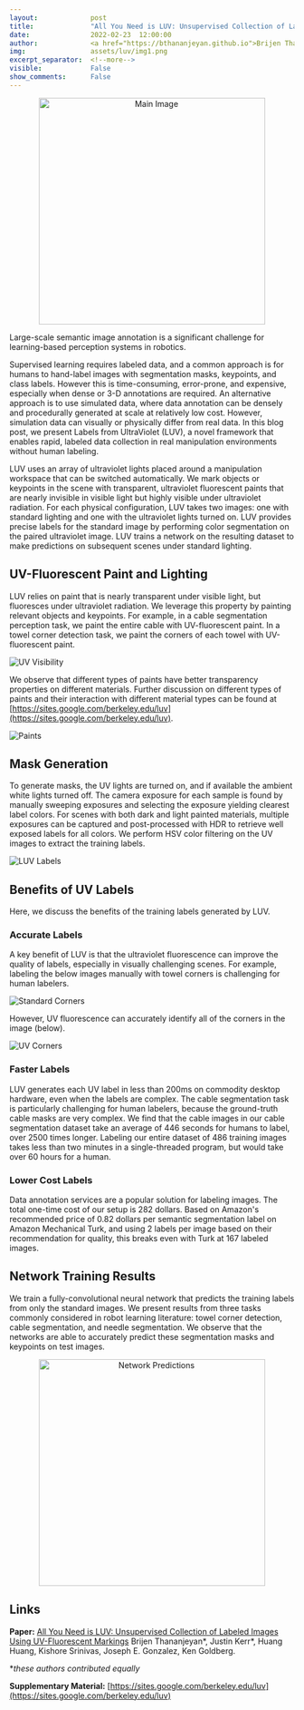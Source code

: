 ```yaml
---
layout:             post
title:              "All You Need is LUV: Unsupervised Collection of Labeled Images Using UV-Fluorescent Markings"
date:               2022-02-23  12:00:00
author:             <a href="https://bthananjeyan.github.io">Brijen Thananjeyan*</a> and <a href="https://kerrj.github.io/">Justin Kerr*</a> 
img:                assets/luv/img1.png
excerpt_separator:  <!--more-->
visible:            False
show_comments:      False
---
```


<!--
These are comments in HTML. The above header text is needed to format the
title, authors, etc. The "example_post" is an example representative image (not
GIF) that we use for each post for tweeting (see below as well) and for the
emails to subscribers. Please provide this image (and any other images and
GIFs) in the blog to the BAIR Blog editors directly.

The text directly below gets tweets to work. Please adjust according to your
post.

The `static/blog` directory is a location on the blog server which permanently
stores the images/GIFs in BAIR Blog posts. Each post has a subdirectory under
this for its images (titled `example_post` here, please change).

Keeping the post visbility as False will mean the post is only accessible if
you know the exact URL.

You can also turn on Disqus comments, but we recommend disabling this feature.
-->

<!-- twitter -->
<meta name="twitter:title" content="All You Need is LUV: Unsupervised Collection of Labeled Images Using UV-Fluorescent Markings">
<meta name="twitter:card" content="summary_large_image">
<meta name="twitter:image" content="https://bair.berkeley.edu/static/blog/luv/splash.png">

<meta name="keywords" content="semantic segmentation, robot perception, self-supervised learning">
<meta name="description" content="Blog post about labels from ultraviolet">
<meta name="author" content="Brijen Thananjeyan, Justin Kerr">

<!--
The actual text for the post content appears below.  Text will appear on the
homepage, i.e., https://bair.berkeley.edu/blog/ but we only show part of the
posts on the homepage. The rest is accessed via clicking 'Continue'. This is
enforced with the `more` excerpt separator.
-->

<!-- ![Main Image](https://bair.berkeley.edu/static/blog/luv/splash.png) -->
<center><img src="https://bair.berkeley.edu/static/blog/luv/splash.png" alt="Main Image" width="400"/></center>



Large-scale semantic image annotation is a significant challenge for learning-based perception systems in robotics.
<!-- Current approaches often rely on human labelers, which can be expensive, or simulation data, which can visually or physically differ from real data. -->
Supervised learning requires labeled data, and a common approach is for humans to hand-label images with segmentation masks, keypoints, and class labels.
However this is time-consuming, error-prone, and expensive, especially when dense or 3-D annotations are required.
An alternative approach is to use simulated data, where data annotation can be densely and procedurally generated at scale at relatively low cost.
However, simulation data can visually or physically differ from real data. In this blog post, we present Labels from UltraViolet (LUV), a novel framework that enables rapid, labeled data collection in real manipulation environments without human labeling.

<!--more-->

LUV uses an array of ultraviolet lights placed around a manipulation workspace that can be switched automatically. We mark objects or keypoints in the scene with transparent, ultraviolet fluorescent paints that are nearly invisible in visible light but highly visible under ultraviolet radiation. For each physical configuration, LUV takes two images: one with standard lighting and one with the ultraviolet lights turned on. LUV provides precise labels for the standard image by performing color segmentation on the paired ultraviolet image. LUV trains a network on the resulting dataset to make predictions on subsequent scenes under standard lighting.

## UV-Fluorescent Paint and Lighting
LUV relies on paint that is nearly transparent under visible light, but fluoresces under ultraviolet radiation. We leverage this property by painting relevant objects and keypoints. For example, in a cable segmentation perception task, we paint the entire cable with UV-fluorescent paint. In a towel corner detection task, we paint the corners of each towel with UV-fluorescent paint.

![UV Visibility](https://bair.berkeley.edu/static/blog/luv/visibility.png)

We observe that different types of paints have better transparency properties on different materials. Further discussion on different types of paints and their interaction with different material types can be found at [https://sites.google.com/berkeley.edu/luv](https://sites.google.com/berkeley.edu/luv).

![Paints](https://bair.berkeley.edu/static/blog/luv/paints.png)

## Mask Generation

To generate masks, the UV lights are turned on, and if available the ambient white lights turned off. The camera exposure for each sample is found by manually sweeping exposures and selecting the exposure yielding clearest label colors. For scenes with both dark and light painted materials, multiple exposures can be captured and post-processed with HDR to retrieve well exposed labels for all colors. We perform HSV color filtering on the UV images to extract the training labels.

![LUV Labels](https://bair.berkeley.edu/static/blog/luv/luvlabels.png)

## Benefits of UV Labels

Here, we discuss the benefits of the training labels generated by LUV.

### Accurate Labels
A key benefit of LUV is that the ultraviolet fluorescence can improve the quality of labels, especially in visually challenging scenes. For example, labeling the below images manually with towel corners is challenging for human labelers.

![Standard Corners](https://bair.berkeley.edu/static/blog/luv/normal.png)

However, UV fluorescence can accurately identify all of the corners in the image (below).

![UV Corners](https://bair.berkeley.edu/static/blog/luv/uv.png)

### Faster Labels
LUV generates each UV label in less than 200ms on commodity desktop hardware, even when the labels are complex. The cable segmentation task is particularly challenging for human labelers, because the ground-truth cable masks are very complex. We find that the cable images in our cable segmentation dataset take an average of 446 seconds for humans to label, over 2500 times longer. Labeling our entire dataset of 486 training images takes less than two minutes in a single-threaded program, but would take over 60 hours for a human.

### Lower Cost Labels
Data annotation services are a popular solution for labeling images. The total one-time cost of our setup is 282 dollars. Based on Amazon's recommended price of 0.82 dollars per semantic segmentation label on Amazon Mechanical Turk, and using 2 labels per image based on their recommendation for quality, this breaks even with Turk at 167 labeled images.

## Network Training Results
We train a fully-convolutional neural network that predicts the training labels from only the standard images. We present results from three tasks commonly considered in robot learning literature: towel corner detection, cable segmentation, and needle segmentation. We observe that the networks are able to accurately predict these segmentation masks and keypoints on test images.

<!-- ![Network Predictions](https://bair.berkeley.edu/static/blog/luv/preds.png) -->
<center><img src="https://bair.berkeley.edu/static/blog/luv/preds.png" alt="Network Predictions" width="400"/></center>


## Links

**Paper:** [All You Need is LUV: Unsupervised Collection of Labeled Images Using UV-Fluorescent Markings](insert_link)
Brijen Thananjeyan\*, Justin Kerr\*, Huang Huang, Kishore Srinivas, Joseph E. Gonzalez, Ken Goldberg.

\**these authors contributed equally* 

**Supplementary Material:** [https://sites.google.com/berkeley.edu/luv](https://sites.google.com/berkeley.edu/luv)


